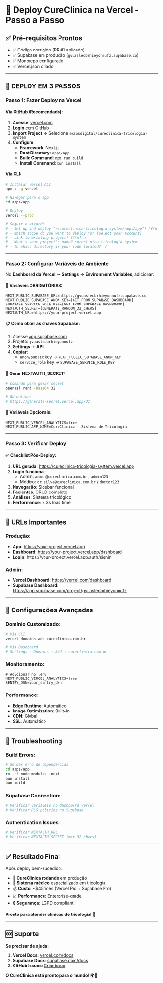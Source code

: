 # 🚀 Deploy CureClinica na Vercel - Passo a Passo

## ✅ **Pré-requisitos Prontos**
- ✅ Código corrigido (PR #1 aplicado)
- ✅ Supabase em produção (`gvuaslecbrhieyonnufz.supabase.co`)
- ✅ Monorepo configurado
- ✅ Vercel.json criado

---

## 🚀 **DEPLOY EM 3 PASSOS**

### **Passo 1: Fazer Deploy na Vercel**

#### Via GitHub (Recomendado):
1. **Acesse**: [vercel.com](https://vercel.com)
2. **Login** com GitHub
3. **Import Project** → Selecione `exzosdigital/cureclinica-tricologia-system`
4. **Configure**:
   - **Framework**: Next.js
   - **Root Directory**: `apps/app`
   - **Build Command**: `npm run build`
   - **Install Command**: `bun install`

#### Via CLI:
```bash
# Instalar Vercel CLI
npm i -g vercel

# Navegar para o app
cd apps/app

# Deploy
vercel --prod

# Seguir o wizard:
# - Set up and deploy "~/cureclinica-tricologia-system/apps/app"? [Y/n] y
# - Which scope do you want to deploy to? [Select your account]
# - Link to existing project? [Y/n] n
# - What's your project's name? cureclinica-tricologia-system
# - In which directory is your code located? ./
```

---

### **Passo 2: Configurar Variáveis de Ambiente**

No **Dashboard da Vercel** → **Settings** → **Environment Variables**, adicionar:

#### 🔐 **Variáveis OBRIGATÓRIAS:**
```env
NEXT_PUBLIC_SUPABASE_URL=https://gvuaslecbrhieyonnufz.supabase.co
NEXT_PUBLIC_SUPABASE_ANON_KEY=[GET_FROM_SUPABASE_DASHBOARD]
SUPABASE_SERVICE_ROLE_KEY=[GET_FROM_SUPABASE_DASHBOARD]
NEXTAUTH_SECRET=[GENERATE_RANDOM_32_CHARS]
NEXTAUTH_URL=https://your-project.vercel.app
```

#### 📋 **Como obter as chaves Supabase:**
1. Acesse [app.supabase.com](https://app.supabase.com)
2. Projeto: `gvuaslecbrhieyonnufz`
3. **Settings** → **API**
4. **Copiar**:
   - `anon/public` key → `NEXT_PUBLIC_SUPABASE_ANON_KEY`
   - `service_role` key → `SUPABASE_SERVICE_ROLE_KEY`

#### 🔑 **Gerar NEXTAUTH_SECRET:**
```bash
# Comando para gerar secret
openssl rand -base64 32

# OU online:
# https://generate-secret.vercel.app/32
```

#### 📱 **Variáveis Opcionais:**
```env
NEXT_PUBLIC_VERCEL_ANALYTICS=true
NEXT_PUBLIC_APP_NAME=CureClinica - Sistema de Tricologia
```

---

### **Passo 3: Verificar Deploy**

#### ✅ **Checklist Pós-Deploy:**
1. **URL gerada**: https://cureclinica-tricologia-system.vercel.app
2. **Login funcional**:
   - Admin: `admin@cureclinica.com.br` / `admin123`
   - Médico: `dr.silva@cureclinica.com.br` / `doctor123`
3. **Navegação**: Sidebar funcional
4. **Pacientes**: CRUD completo
5. **Análises**: Sistema tricológico
6. **Performance**: < 3s load time

---

## 🎯 **URLs Importantes**

### **Produção:**
- **App**: https://your-project.vercel.app
- **Dashboard**: https://your-project.vercel.app/dashboard
- **Login**: https://your-project.vercel.app/auth/signin

### **Admin:**
- **Vercel Dashboard**: https://vercel.com/dashboard
- **Supabase Dashboard**: https://app.supabase.com/project/gvuaslecbrhieyonnufz

---

## 🔧 **Configurações Avançadas**

### **Domínio Customizado:**
```bash
# Via CLI
vercel domains add cureclinica.com.br

# Via Dashboard
# Settings → Domains → Add → cureclinica.com.br
```

### **Monitoramento:**
```env
# Adicionar no .env
NEXT_PUBLIC_VERCEL_ANALYTICS=true
SENTRY_DSN=your_sentry_dsn
```

### **Performance:**
- **Edge Runtime**: Automático
- **Image Optimization**: Built-in
- **CDN**: Global
- **SSL**: Automático

---

## 🐛 **Troubleshooting**

### **Build Errors:**
```bash
# Se der erro de dependências
cd apps/app
rm -rf node_modules .next
bun install
bun build
```

### **Supabase Connection:**
```bash
# Verificar variáveis no dashboard Vercel
# Verificar RLS policies no Supabase
```

### **Authentication Issues:**
```bash
# Verificar NEXTAUTH_URL
# Verificar NEXTAUTH_SECRET (min 32 chars)
```

---

## ✅ **Resultado Final**

Após deploy bem-sucedido:
- 🚀 **CureClinica rodando** em produção
- 🏥 **Sistema médico** especializado em tricologia
- 💰 **Custo**: ~$45/mês (Vercel Pro + Supabase Pro)
- 📈 **Performance**: Enterprise-grade
- 🔒 **Segurança**: LGPD compliant

**Pronto para atender clínicas de tricologia!** 🎉

---

## 🆘 **Suporte**

**Se precisar de ajuda:**
1. **Vercel Docs**: [vercel.com/docs](https://vercel.com/docs)
2. **Supabase Docs**: [supabase.com/docs](https://supabase.com/docs)
3. **GitHub Issues**: [Criar issue](https://github.com/exzosdigital/cureclinica-tricologia-system/issues)

**O CureClinica está pronto para o mundo!** 🌍🚀